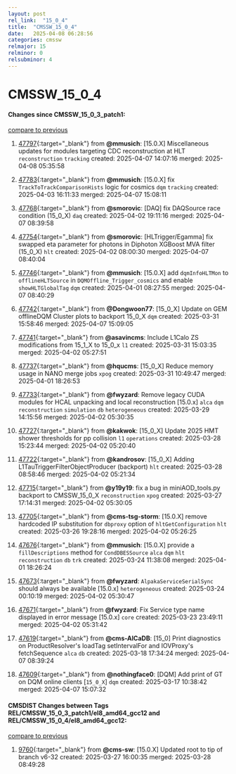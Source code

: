 ```yaml
---
layout: post
rel_link:  "15_0_4"
title:  "CMSSW_15_0_4"
date:   2025-04-08 06:28:56
categories: cmssw
relmajor: 15
relminor: 0
relsubminor: 4
---
```


# CMSSW_15_0_4
#### Changes since CMSSW_15_0_3_patch1:
[compare to previous](https://github.com/cms-sw/cmssw/compare/CMSSW_15_0_3_patch1...CMSSW_15_0_4)



1. [47797](http://github.com/cms-sw/cmssw/pull/47797){:target="_blank"}  from **@mmusich**: [15.0.X] Miscellaneous updates for modules targeting CDC reconstruction at HLT `reconstruction` `tracking` created: 2025-04-07 14:07:16 merged: 2025-04-08 05:35:58

2. [47783](http://github.com/cms-sw/cmssw/pull/47783){:target="_blank"}  from **@mmusich**: [15.0.X] fix `TrackToTrackComparisonHists` logic for cosmics `dqm` `tracking` created: 2025-04-03 16:11:33 merged: 2025-04-07 15:08:11

3. [47768](http://github.com/cms-sw/cmssw/pull/47768){:target="_blank"}  from **@smorovic**: [DAQ] fix DAQSource race condition (15_0_X) `daq` created: 2025-04-02 19:11:16 merged: 2025-04-07 08:39:58

4. [47754](http://github.com/cms-sw/cmssw/pull/47754){:target="_blank"}  from **@smorovic**: [HLTrigger/Egamma] fix swapped eta parameter for photons in Diphoton XGBoost MVA filter (15_0_X) `hlt` created: 2025-04-02 08:00:30 merged: 2025-04-07 08:40:04

5. [47746](http://github.com/cms-sw/cmssw/pull/47746){:target="_blank"}  from **@mmusich**: [15.0.X] add `dqmInfoHLTMon` to `offlineHLTSource` in `DQMOffline_Trigger_cosmics` and enable `showHLTGlobalTag` `dqm` created: 2025-04-01 08:27:55 merged: 2025-04-07 08:40:29

6. [47742](http://github.com/cms-sw/cmssw/pull/47742){:target="_blank"}  from **@Dongwoon77**: [15_0_X] Update on GEM offlineDQM Cluster plots to backport 15_0_X `dqm` created: 2025-03-31 15:58:46 merged: 2025-04-07 15:09:05

7. [47741](http://github.com/cms-sw/cmssw/pull/47741){:target="_blank"}  from **@asavincms**: Include L1Calo ZS modifications from 15_1_X to 15_0_x `l1` created: 2025-03-31 15:03:35 merged: 2025-04-02 05:27:51

8. [47737](http://github.com/cms-sw/cmssw/pull/47737){:target="_blank"}  from **@hqucms**: [15_0_X] Reduce memory usage in NANO merge jobs `xpog` created: 2025-03-31 10:49:47 merged: 2025-04-01 18:26:53

9. [47733](http://github.com/cms-sw/cmssw/pull/47733){:target="_blank"}  from **@fwyzard**: Remove legacy CUDA modules for HCAL unpacking and local reconstruction [15.0.x] `alca` `dqm` `reconstruction` `simulation` `db` `heterogeneous` created: 2025-03-29 14:15:56 merged: 2025-04-02 05:30:35

10. [47727](http://github.com/cms-sw/cmssw/pull/47727){:target="_blank"}  from **@kakwok**: [15_0_X] Update 2025 HMT shower thresholds for pp collision `l1` `operations` created: 2025-03-28 15:23:44 merged: 2025-04-02 05:20:40

11. [47722](http://github.com/cms-sw/cmssw/pull/47722){:target="_blank"}  from **@kandrosov**: [15_0_X] Adding L1TauTriggerFilterObjectProducer (backport) `hlt` created: 2025-03-28 08:58:46 merged: 2025-04-02 05:21:34

12. [47715](http://github.com/cms-sw/cmssw/pull/47715){:target="_blank"}  from **@y19y19**: fix a bug in miniAOD_tools.py backport to CMSSW_15_0_X `reconstruction` `xpog` created: 2025-03-27 17:14:31 merged: 2025-04-02 05:30:05

13. [47705](http://github.com/cms-sw/cmssw/pull/47705){:target="_blank"}  from **@cms-tsg-storm**: [15.0.X] remove hardcoded IP substitution for `dbproxy` option of `hltGetConfiguration` `hlt` created: 2025-03-26 19:28:16 merged: 2025-04-02 05:26:25

14. [47676](http://github.com/cms-sw/cmssw/pull/47676){:target="_blank"}  from **@mmusich**: [15.0.X] provide a `fillDescriptions` method for `CondDBESSource` `alca` `dqm` `hlt` `reconstruction` `db` `trk` created: 2025-03-24 11:38:08 merged: 2025-04-01 18:26:24

15. [47673](http://github.com/cms-sw/cmssw/pull/47673){:target="_blank"}  from **@fwyzard**: `AlpakaServiceSerialSync` should always be available [15.0.x] `heterogeneous` created: 2025-03-24 00:10:19 merged: 2025-04-02 05:30:47

16. [47671](http://github.com/cms-sw/cmssw/pull/47671){:target="_blank"}  from **@fwyzard**: Fix Service type name displayed in error message [15.0.x] `core` created: 2025-03-23 23:49:11 merged: 2025-04-02 05:31:42

17. [47619](http://github.com/cms-sw/cmssw/pull/47619){:target="_blank"}  from **@cms-AlCaDB**: [15_0] Print diagnostics on ProductResolver's loadTag setIntervalFor and IOVProxy's fetchSequence `alca` `db` created: 2025-03-18 17:34:24 merged: 2025-04-07 08:39:24

18. [47609](http://github.com/cms-sw/cmssw/pull/47609){:target="_blank"}  from **@nothingface0**: [DQM] Add print of GT on DQM online clients [`15_0_X`] `dqm` created: 2025-03-17 10:38:42 merged: 2025-04-07 15:07:32

#### CMSDIST Changes between Tags REL/CMSSW_15_0_3_patch1/el8_amd64_gcc12 and REL/CMSSW_15_0_4/el8_amd64_gcc12:
[compare to previous](https://github.com/cms-sw/cmsdist/compare/REL/CMSSW_15_0_3_patch1/el8_amd64_gcc12...REL/CMSSW_15_0_4/el8_amd64_gcc12)



1. [9760](http://github.com/cms-sw/cmsdist/pull/9760){:target="_blank"}  from **@cms-sw**: [15.0.X] Updated root to tip of branch v6-32 created: 2025-03-27 16:00:35 merged: 2025-03-28 08:49:28
